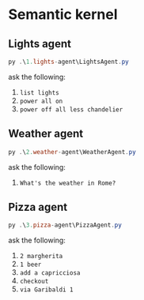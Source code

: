 # Semantic kernel

## Lights agent
```powershell
py .\1.lights-agent\LightsAgent.py
```

ask the following:
1. `list lights`
2. `power all on`
3. `power off all less chandelier`

## Weather agent
```powershell
py .\2.weather-agent\WeatherAgent.py
```

ask the following:
1. `What's the weather in Rome?`

## Pizza agent
```powershell
py .\3.pizza-agent\PizzaAgent.py
```

ask the following:
1. `2 margherita`
2. `1 beer`
3. `add a capricciosa`
4. `checkout`
5. `via Garibaldi 1`

